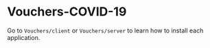# Vouchers-COVID-19

Go to `Vouchers/client` or `Vouchers/server` to learn how to install each application.


